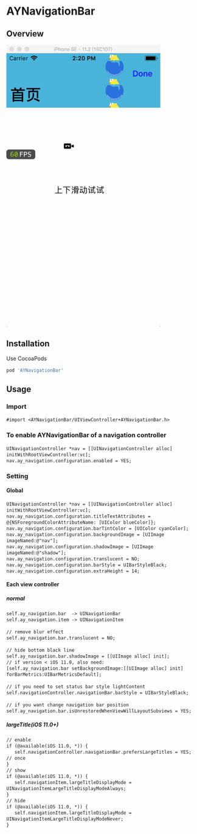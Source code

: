# AYNavigationBar

## Overview

![snapshot](https://github.com/CodeABug/AYNavigationBar/blob/master/demo.gif)

## Installation

Use CocoaPods  

``` ruby
pod 'AYNavigationBar'
```

## Usage

### Import

``` objc
#import <AYNavigationBar/UIViewController+AYNavigationBar.h>
```

### To enable AYNavigationBar of a navigation controller

``` objc
UINavigationController *nav = [[UINavigationController alloc] initWithRootViewController:vc];
nav.ay_navigation.configuration.enabled = YES;
```

### Setting
#### Global

``` objc
UINavigationController *nav = [[UINavigationController alloc] initWithRootViewController:vc];
nav.ay_navigation.configuration.titleTextAttributes = @{NSForegroundColorAttributeName: [UIColor blueColor]};
nav.ay_navigation.configuration.barTintColor = [UIColor cyanColor];
nav.ay_navigation.configuration.backgroundImage = [UIImage imageNamed:@"nav"];
nav.ay_navigation.configuration.shadowImage = [UIImage imageNamed:@"shadow"];
nav.ay_navigation.configuration.translucent = NO;
nav.ay_navigation.configuration.barStyle = UIBarStyleBlack;
nav.ay_navigation.configuration.extraHeight = 14;
```

#### Each view controller
##### normal

``` objc
self.ay_navigation.bar  -> UINavigationBar
self.ay_navigation.item -> UINavigationItem

// remove blur effect
self.ay_navigation.bar.translucent = NO;

// hide bottom black line
self.ay_navigation.bar.shadowImage = [[UIImage alloc] init];
// if version < iOS 11.0, also need:
[self.ay_navigation.bar setBackgroundImage:[[UIImage alloc] init] forBarMetrics:UIBarMetricsDefault];

// if you need to set status bar style lightContent
self.navigationController.navigationBar.barStyle = UIBarStyleBlack;

// if you want change navigation bar position
self.ay_navigation.bar.isUnrestoredWhenViewWillLayoutSubviews = YES;
```

##### largeTitle(iOS 11.0+)

``` objc
// enable
if (@available(iOS 11.0, *)) {
   self.navigationController.navigationBar.prefersLargeTitles = YES; // once
}
// show
if (@available(iOS 11.0, *)) {
   self.navigationItem.largeTitleDisplayMode = UINavigationItemLargeTitleDisplayModeAlways;
}
// hide
if (@available(iOS 11.0, *)) {
   self.navigationItem.largeTitleDisplayMode = UINavigationItemLargeTitleDisplayModeNever;
}
```
